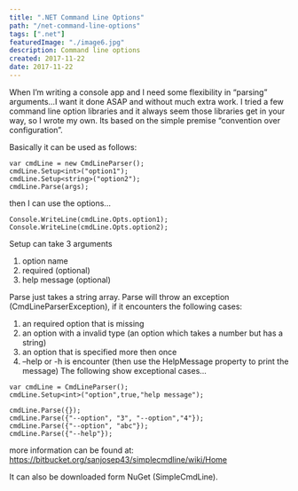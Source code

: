 ```yaml
---
title: ".NET Command Line Options"
path: "/net-command-line-options"
tags: [".net"]
featuredImage: "./image6.jpg"
description: Command line options
created: 2017-11-22
date: 2017-11-22
---
```


When I’m writing a console app and I need some flexibility in “parsing” arguments…I want it done ASAP and without much extra work. I tried a few command line option libraries and it always seem those libraries get in your way, so I wrote my own. Its based on the simple premise “convention over configuration”.

Basically it can be used as follows:

```
var cmdLine = new CmdLineParser();
cmdLine.Setup<int>("option1");
cmdLine.Setup<string>("option2");
cmdLine.Parse(args);
```

then I can use the options...

```
Console.WriteLine(cmdLine.Opts.option1);
Console.WriteLine(cmdLine.Opts.option2);
```

Setup can take 3 arguments

1. option name
2. required (optional)
3. help message (optional)

Parse just takes a string array.
Parse will throw an exception (CmdLineParserException), if it encounters the following cases:

1. an required option that is missing
2. an option with a invalid type (an option which takes a number but has a string)
3. an option that is specified more then once
4. –help or -h is encounter (then use the HelpMessage property to print the message)
   The following show exceptional cases…

```
var cmdLine = CmdLineParser();
cmdLine.Setup<int>("option",true,"help message");

cmdLine.Parse({});
cmdLine.Parse({"--option", "3", "--option","4"});
cmdLine.Parse({"--option", "abc"});
cmdLine.Parse({"--help"});
```

more information can be found at: https://bitbucket.org/sanjosep43/simplecmdline/wiki/Home

It can also be downloaded form NuGet (SimpleCmdLine).
